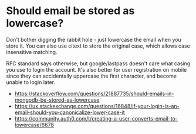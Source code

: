 # Should email be stored as lowercase?

Don't bother digging the rabbit hole - just lowercase the email when you store it. You can also use citext to store the original case, which allows case insensitive matching.

RFC standard says otherwise, but google/lastpass doesn't care what casing you use to login the account. It's also better for user registration on mobile since they can accidentally uppercase the first character, and become unable to login later.

- https://stackoverflow.com/questions/21887735/should-emails-in-mongodb-be-stored-as-lowercase
- https://ux.stackexchange.com/questions/16848/if-your-login-is-an-email-should-you-canonicalize-lower-case-it
- https://community.auth0.com/t/creating-a-user-converts-email-to-lowercase/6678
